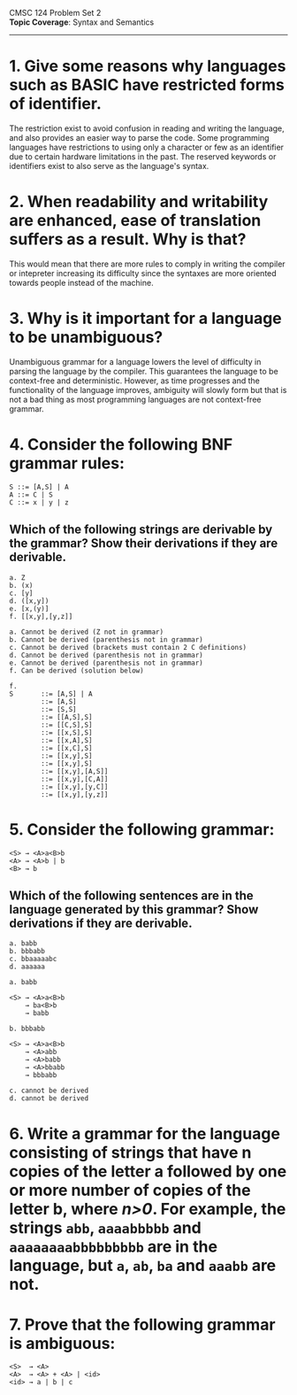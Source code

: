 CMSC 124 Problem Set 2  
**Topic Coverage**: Syntax and Semantics

----

# 1. Give some reasons why languages such as BASIC have restricted forms of identifier.
The restriction exist to avoid confusion in reading and writing the language, and also provides an easier way to parse the code. Some programming languages have restrictions to using only a character or few as an identifier due to certain hardware limitations in the past. The reserved keywords or identifiers exist to also serve as the language's syntax.

# 2. When readability and writability are enhanced, ease of translation suffers as a result. Why is that?
This would mean that there are more rules to comply in writing the compiler or intepreter increasing its difficulty since the syntaxes are more oriented towards people instead of the machine.

# 3. Why is it important for a language to be unambiguous?
Unambiguous grammar for a language lowers the level of difficulty in parsing the language by the compiler. This guarantees the language to be context-free and deterministic. However, as time progresses and the functionality of the language improves, ambiguity will slowly form but that is not a bad thing as most programming languages are not context-free grammar.

# 4. Consider the following BNF grammar rules:
```
S ::= [A,S] | A  
A ::= C | S  
C ::= x | y | z
```
## Which of the following strings are derivable by the grammar? Show their derivations if they are derivable.
```
a. Z  
b. (x)  
c. [y]  
d. ([x,y])  
e. [x,(y)]  
f. [[x,y],[y,z]]
```
```
a. Cannot be derived (Z not in grammar)
b. Cannot be derived (parenthesis not in grammar)
c. Cannot be derived (brackets must contain 2 C definitions)
d. Cannot be derived (parenthesis not in grammar)
e. Cannot be derived (parenthesis not in grammar)
f. Can be derived (solution below)
```
```
f.
S       ::= [A,S] | A
		::= [A,S]
		::= [S,S]
		::= [[A,S],S]
		::= [[C,S],S]
		::= [[x,S],S]
		::= [[x,A],S]
		::= [[x,C],S]
		::= [[x,y],S]
		::= [[x,y],S]
		::= [[x,y],[A,S]]
		::= [[x,y],[C,A]]
		::= [[x,y],[y,C]]
		::= [[x,y],[y,z]]
```

# 5. Consider the following grammar:
```
<S> → <A>a<B>b  
<A> → <A>b | b  
<B> → b
```
## Which of the following sentences are in the language generated by this grammar? Show derivations if they are derivable.
```
a. babb  
b. bbbabb  
c. bbaaaaabc  
d. aaaaaa
```
```
a. babb

<S> → <A>a<B>b
	→ ba<B>b
	→ babb
```
```
b. bbbabb

<S> → <A>a<B>b
	→ <A>abb
	→ <A>babb
	→ <A>bbabb
	→ bbbabb
```
```
c. cannot be derived 
d. cannot be derived 
```

# 6. Write a grammar for the language consisting of strings that have n copies of the letter a followed by one or more number of copies of the letter b, where *n>0*. For example, the strings `abb`, `aaaabbbbb` and `aaaaaaaabbbbbbbbb` are in the language, but `a`, `ab`, `ba` and `aaabb` are not.

# 7. Prove that the following grammar is ambiguous:
```
<S>  → <A>  
<A>  → <A> + <A> | <id>  
<id> → a | b | c
```
